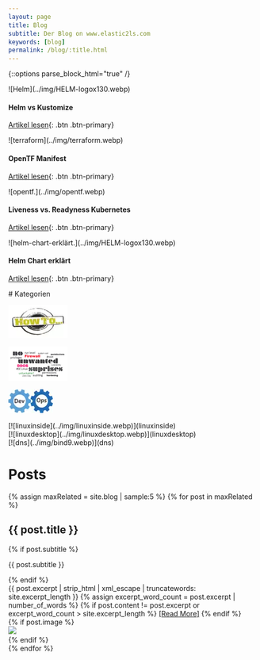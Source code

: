 ```yaml
---
layout: page
title: Blog
subtitle: Der Blog on www.elastic2ls.com
keywords: [blog]
permalink: /blog/:title.html
---
```

{::options parse_block_html="true" /}
<!--- SLIDER -->
<div class="slider">
<!-- SLIDER BG IMAGE -->
<div class="sl-img-container-blog">
<div id="carousel-top" class="carousel" data-interval="5000" data-ride="carousel">
<div class="carousel-inner">
<div class="item active">![Helm](../img/HELM-logox130.webp)

#### Helm vs Kustomize

[Artikel lesen](helm-vs-kustomize){: .btn .btn-primary}
</div>

<div class="item">![terraform](../img/terraform.webp)

#### OpenTF Manifest

[Artikel lesen](opentf-manifest){: .btn .btn-primary}
</div>

<div class="item">![opentf.](../img/opentf.webp)

#### Liveness vs. Readyness Kubernetes

[Artikel lesen](liveness_vs_readyness_kubernetes){: .btn .btn-primary}
</div>

<div class="item">![helm-chart-erklärt.](../img/HELM-logox130.webp)

#### Helm Chart erklärt

[Artikel lesen](helm-chart-erklärt){: .btn .btn-primary}
</div>

</div>
</div>
</div>
<!-- SLIDER BG IMAGE -->
</div>
<!--- SLIDER -->

<!--- GRID -->
<div class="grid">

<div class="grid-content-categories">
# Kategorien

<div class="col-sm-8 col-md-4">
<div class="boxes blog">

[![howtos](../img/howto_small.webp)](howtos)
</div>
</div>

<div class="col-sm-8 col-md-4">
<div class="boxes blog">

[![Sicherheit](../img/security_linux4.webp)](sicherheit)
</div>
</div>

<div class="col-sm-8 col-md-4">
<div class="boxes blog">

[![devops](../img/devops-300x152.webp)](devops)
</div>
</div>


<div class="col-sm-8 col-md-4">
<div class="boxes blog">
[![linuxinside](../img/linuxinside.webp)](linuxinside)

</div>
</div>

<div class="col-sm-8 col-md-4">
<div class="boxes blog">
[![linuxdesktop](../img/linuxdesktop.webp)](linuxdesktop)

</div>
</div>

<div class="col-sm-8 col-md-4">
<div class="boxes blog">
[![dns](../img/bind9.webp)](dns)

</div>
</div>

</div>

<div class="grid-content">

# Posts

<div class="posts-list">

{% assign maxRelated = site.blog | sample:5 %}
{% for post in maxRelated %}
<div class="blog-articles">
<h2 class="post-title">{{ post.title }}</h2>

{% if post.subtitle %}
<p class="post-subtitle">
	    {{ post.subtitle }}
</p>
{% endif %}

<div class="post-entry-container">
<div class="post-entry">
{{ post.excerpt | strip_html | xml_escape | truncatewords: site.excerpt_length }}
{% assign excerpt_word_count = post.excerpt | number_of_words %}
{% if post.content != post.excerpt or excerpt_word_count > site.excerpt_length %}
<a href="{{ post.url | relative_url }}" class="post-read-more">[Read&nbsp;More]</a>
{% endif %}
</div>
{% if post.image %}
<div class="post-image">
<a href="{{ post.url | relative_url }}">
<img src="{{ post.image | relative_url }}">
</a>
</div>
{% endif %}
</div>
</div>
{% endfor %}
</div>

</div>

</div>
<!--- GRID -->
